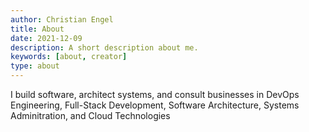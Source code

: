 ```yaml
---
author: Christian Engel
title: About
date: 2021-12-09
description: A short description about me.
keywords: [about, creator]
type: about
---
```


I build software, architect systems, and consult businesses in DevOps Engineering, Full-Stack Development, Software Architecture, Systems Adminitration, and Cloud Technologies